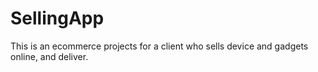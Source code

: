 # SellingApp
 This is an ecommerce projects for a client who sells device and gadgets online, and deliver.
